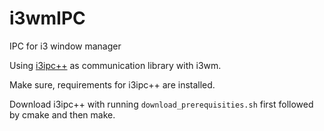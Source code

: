 # i3wmIPC
IPC for i3 window manager

Using [i3ipc++](https://github.com/drmgc/i3ipcpp) as communication library with i3wm.

Make sure, requirements for i3ipc++ are installed.

Download i3ipc++ with running ```download_prerequisities.sh``` first followed by cmake and then make.

